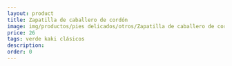 ```yaml
---
layout: product
title: Zapatilla de caballero de cordón 
image: img/productos/pies delicados/otros/Zapatilla de caballero de cordón =26 =verde kaki clásicos.webp
price: 26 
tags: verde kaki clásicos
description: 
order: 0
---
```


